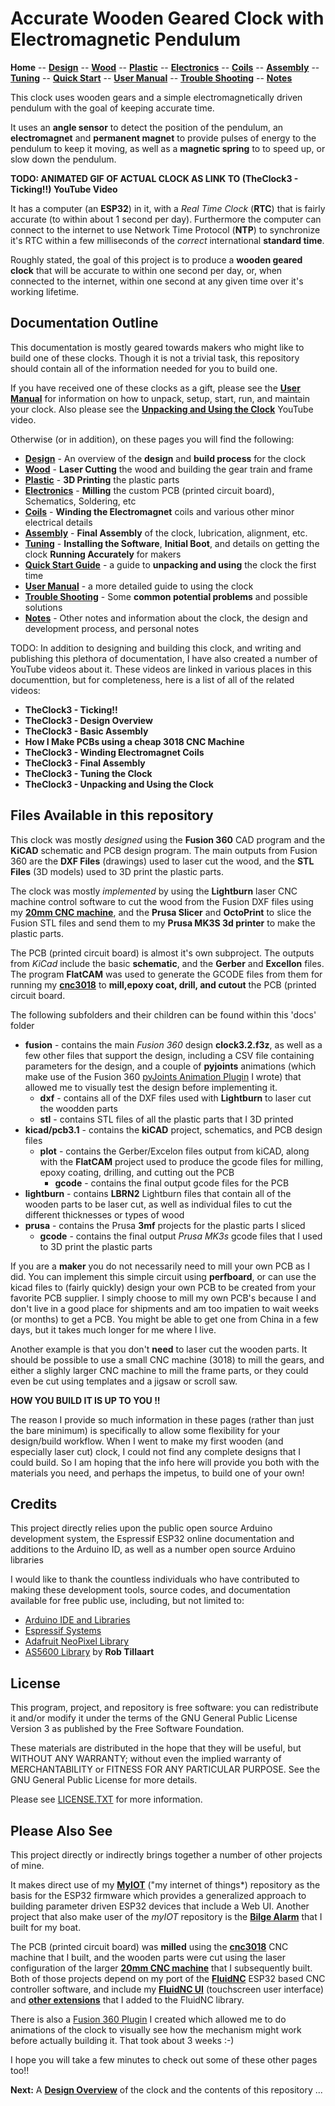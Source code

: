 # Accurate Wooden Geared Clock with Electromagnetic Pendulum

**Home** --
**[Design](design.md)** --
**[Wood](wood.md)** --
**[Plastic](plastic.md)** --
**[Electronics](electronics.md)** --
**[Coils](coils.md)** --
**[Assembly](assembly.md)** --
**[Tuning](tuning.md)** --
**[Quick Start](quick_start.md)** --
**[User Manual](user_manual.md)** --
**[Trouble Shooting](trouble.md)** --
**[Notes](notes.md)**

This clock uses wooden gears and a simple electromagnetically driven pendulum
with the goal of keeping accurate time.

It uses an **angle sensor** to detect the position of the
pendulum, an **electromagnet** and **permanent magnet** to provide pulses of energy
to the pendulum to keep it moving, as well as a **magnetic spring** to
to speed up, or slow down the pendulum.

**TODO: ANIMATED GIF OF ACTUAL CLOCK AS LINK TO (TheClock3 - Ticking!!) YouTube Video**

It has a computer (an **ESP32**) in it, with a *Real Time Clock* (**RTC**)
that is fairly accurate (to within about 1 second per day).  Furthermore
the computer can connect to the internet to use Network Time Protocol (**NTP**)
to synchronize it's RTC within a few milliseconds of the *correct* international
**standard time**.

Roughly stated, the goal of this project is to produce a **wooden geared clock**
that will be accurate to within one second per day, or, when connected to the
internet, within one second at any given time over it's working lifetime.

## Documentation Outline

This documentation is mostly geared towards makers who might like to build
one of these clocks. Though it is not a trivial task, this repository should
contain all of the information needed for you to build one.

If you have received one of these clocks as a gift, please see the
**[User Manual](user_manual.md)** for information on how to unpack,
setup, start, run, and maintain your clock.  Also please see the
**[Unpacking and Using the Clock](TODO)** YouTube video.


Otherwise (or in addition), on these pages you will find the following:

- **[Design](design.md)** - An overview of the **design** and **build process** for the clock
- **[Wood](wood.md)** - **Laser Cutting** the wood and building the gear train and frame
- **[Plastic](plastic.md)** - **3D Printing** the plastic parts
- **[Electronics](electronics.md)** - **Milling** the custom PCB (printed circuit board), Schematics, Soldering, etc
- **[Coils](coils.md)** - **Winding the Electromagnet** coils and various other minor electrical details
- **[Assembly](assembly.md)** - **Final Assembly** of the clock, lubrication, alignment, etc.
- **[Tuning](tuning.md)** - **Installing the Software**, **Initial Boot**, and details on getting the clock **Running Accurately** for makers
- **[Quick Start Guide](quick_start.md)** - a guide to **unpacking and using** the clock the first time
- **[User Manual](user_manual.md)** - a more detailed guide to using the clock
- **[Trouble Shooting](trouble.md)** - Some **common potential problems** and possible solutions
- **[Notes](notes.md)** - Other notes and information about the clock, the design and development process, and personal notes

TODO: In addition to designing and building this clock, and writing and publishing
this plethora of documentation, I have also created a number of YouTube videos
about it.   These videos are linked in various places in this documenttion, but
for completeness, here is a list of all of the related videos:

- **TheClock3 - Ticking!!**
- **TheClock3 - Design Overview**
- **TheClock3 - Basic Assembly**
- **How I Make PCBs using a cheap 3018 CNC Machine**
- **TheClock3 - Winding Electromagnet Coils**
- **TheClock3 - Final Assembly**
- **TheClock3 - Tuning the Clock**
- **TheClock3 - Unpacking and Using the Clock**


## Files Available in this repository

This clock was mostly *designed* using the **Fusion 360** CAD program and
the **KiCAD** schematic and PCB design program.  The main outputs from
Fusion 360 are the **DXF Files** (drawings) used to laser cut the wood,
and the **STL Files** (3D models) used to 3D print the plastic parts.

The clock was mostly *implemented* by using the **Lightburn** laser CNC machine
control software to cut the wood from the Fusion DXF files using my
[**20mm CNC machine**](https://github.com/phorton1/Arduino-esp32_cnc20mm),
and the **Prusa Slicer** and **OctoPrint** to slice the Fusion STL files and send
them to my **Prusa MK3S 3d printer** to make the plastic parts.

The PCB (printed circuit board) is almost it's own subproject.
The outputs from *KiCad* include the basic **schematic**, and
the **Gerber** and **Excellon** files. The program **FlatCAM** was
used to generate the GCODE files from them
for running my [**cnc3018**](https://github.com/phorton1/Arduino-esp32_cnc3018)
to **mill,epoxy coat, drill, and cutout** the PCB (printed circuit board.

The following subfolders and their children can be found within this 'docs' folder

- **fusion** - contains the main *Fusion 360* design **clock3.2.f3z**, as well as a few
   other files that support the design, including a CSV file containing parameters for
   the design, and a couple of **pyjoints** animations (which make use of the
   Fusion 360 [pyJoints Animation Plugin](https://github.com/phorton1/fusionAddIns-pyJoints)
   I wrote) that allowed me to visually test the design before implementing it.
  - **dxf** - contains all of the DXF files used with **Lightburn** to laser cut the woodden parts
  - **stl** - contains STL files of all the plastic parts that I 3D printed
- **kicad/pcb3.1** - contains the **kiCAD** project, schematics, and PCB design files
  - **plot** - contains the Gerber/Excelon files output from kiCAD, along with the
    **FlatCAM** project used to produce the gcode files for milling, epoxy coating,
	drilling, and cutting out the PCB
    - **gcode** - contains the final output gcode files for the PCB
- **lightburn** - contains **LBRN2** Lightburn files that contain all of
   the wooden parts to be laser cut, as well as individual files to cut
   the different thicknesses or types of wood
- **prusa** - contains the Prusa **3mf** projects for the plastic parts I sliced
  - **gcode** - contains the final output *Prusa MK3s* gcode files that I used to
    3D print the plastic parts


If you are a **maker** you do not necessarily need to mill your own PCB as I did.
You can implement this simple circuit using **perfboard**, or can use the
kicad files to (fairly quickly) design your own PCB to be created
from your favorite PCB supplier.   I simply choose to mill my own PCB's
because I and don't live in a good place for shipments and am too impatien
to wait weeks (or months) to get a PCB.  You might be able to get one
from China in a few days, but it takes much longer for me where I live.

Another example is that you don't **need** to laser cut the wooden parts.
It should be possible to use a small CNC machine (3018) to mill the gears, and
either a slighly larger CNC machine to mill the frame parts, or they could
even be cut using templates and a jigsaw or scroll saw.

**HOW YOU BUILD IT IS UP TO YOU !!**

The reason I provide so much information in these pages (rather than just the bare minimum)
is specifically to allow some flexibility for your design/build workflow.
When I went to make my first wooden (and especially laser cut) clock, I could not find
any complete designs that I could build.  So I am hoping that the info here will
provide you both with the materials you need, and perhaps the impetus, to build
one of your own!


## Credits

This project directly relies upon the public open source Arduino development system,
the Espressif ESP32 online documentation and additions to the Arduino ID, as
well as a number open source Arduino libraries

I would like to thank the countless individuals who have contributed to making these
development tools, source codes, and documentation available for free public use, including,
but not limited to:

- [Arduino IDE and Libraries](https://www.arduino.cc/)
- [Espressif Systems](https://www.espressif.com/en/products/socs/esp32)
- [Adafruit NeoPixel Library](https://github.com/adafruit/Adafruit_NeoPixel)
- [AS5600 Library](https://github.com/RobTillaart/AS5600) by **Rob Tillaart**



## License

This program, project, and repository is free software: you can redistribute it and/or modify
it under the terms of the GNU General Public License Version 3 as published by
the Free Software Foundation.

These materials are distributed in the hope that they will be useful,
but WITHOUT ANY WARRANTY; without even the implied warranty of
MERCHANTABILITY or FITNESS FOR ANY PARTICULAR PURPOSE.  See the
GNU General Public License for more details.

Please see [LICENSE.TXT](../LICENSE.TXT) for more information.


## Please Also See

This project directly or indirectly brings together a number of other projects of mine.

It makes direct use of my
[**MyIOT**](https://github.com/phorton1/Arduino-libraries-myIOT)
("my internet of things*) repository
as the basis for the ESP32 firmware which provides a generalized approach to building parameter driven ESP32 devices that
include a Web UI.  Another project that also make user of the *myIOT* repository is the
[**Bilge Alarm**](https://github.com/phorton1/Arduino-bilgeAlarm)
that I built for my boat.

The PCB (printed circuit board) was **milled** using the
[**cnc3018**](https://github.com/phorton1/Arduino-esp32_cnc3018) CNC
machine that I built, and the wooden parts were cut using the laser configuration of the larger
[**20mm CNC machine**](https://github.com/phorton1/Arduino-esp32_cnc20mm) that I subsequently built.
Both of those projects depend on my port of the
[**FluidNC**](https://github.com/phorton1/Arduino-libraries-FluidNC)
ESP32 based CNC controller software, and include my
[**FluidNC UI**](https://github.com/phorton1/Arduino-libraries-FluidNC_UI)
(touchscreen user interface) and
[**other extensions**](https://github.com/phorton1/Arduino-libraries-FluidNC_Extensions)
that I added to the FluidNC library.

There is also a [Fusion 360 Plugin](https://github.com/phorton1/fusionAddIns-pyJoints)
I created which allowed me to do animations of the clock to visually see how the
mechanism might work before actually building it.  That took about 3 weeks :-)

I hope you will take a few minutes to check out some of these other pages too!!




**Next:** A [**Design Overview**](design.md) of the clock and the contents of this repository ...

